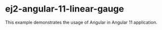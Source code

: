 # ej2-angular-11-linear-gauge
This example demonstrates the usage of Angular  in Angular 11 application.
